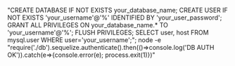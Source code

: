 "CREATE DATABASE IF NOT EXISTS your_database_name; CREATE USER IF NOT EXISTS 'your_username'@'%' IDENTIFIED BY 'your_user_password'; GRANT ALL PRIVILEGES ON your_database_name.* TO 'your_username'@'%'; FLUSH PRIVILEGES; SELECT user, host FROM mysql.user WHERE user='your_username';"; node -e "require('./db').sequelize.authenticate().then(()=>console.log('DB AUTH OK')).catch(e=>{console.error(e); process.exit(1)})"